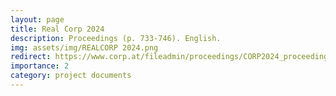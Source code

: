 ```yaml
---
layout: page
title: Real Corp 2024
description: Proceedings (p. 733-746). English.
img: assets/img/REALCORP 2024.png
redirect: https://www.corp.at/fileadmin/proceedings/CORP2024_proceedings.pdf#page=733
importance: 2
category: project documents
---
```


